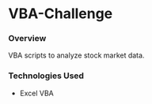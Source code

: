 # VBA-Challenge

### Overview

VBA scripts to analyze stock market data. 

### Technologies Used

- Excel VBA
